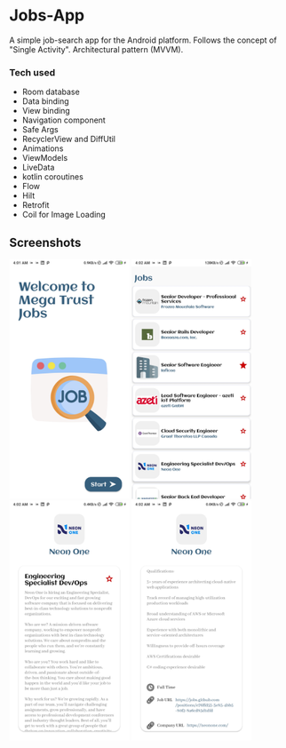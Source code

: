 # Jobs-App
A simple job-search app for the Android platform. 
Follows the concept of "Single Activity". 
Architectural pattern (MVVM). 
### Tech used
* Room database
* Data binding
* View binding
* Navigation component
* Safe Args
* RecyclerView and DiffUtil
* Animations
* ViewModels
* LiveData
* kotlin coroutines
* Flow
* Hilt
* Retrofit
* Coil for Image Loading

## Screenshots
<kbd><img width="216" height="432" src="screenshots/1.jpg" alt="Welcome Preview" /></kbd>
<kbd><img width="216" height="432" src="screenshots/2.jpg" alt="Jobs list Preview" /></kbd>
<kbd><img width="216" height="432" src="screenshots/3.jpg" alt="Job details Preview" /></kbd>
<kbd><img width="216" height="432" src="screenshots/4.jpg" alt="Job details Preview2" /></kbd>


